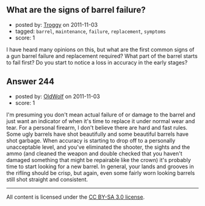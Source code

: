 ## What are the signs of barrel failure?

- posted by: [Troggy](https://stackexchange.com/users/-1/135-troggy) on 2011-11-03
- tagged: `barrel`, `maintenance`, `failure`, `replacement`, `symptoms`
- score: 1

<p>I have heard many opinions on this, but what are the first common signs of a gun barrel failure and replacement required? What part of the barrel starts to fail first? Do you start to notice a loss in accuracy in the early stages?</p>



## Answer 244

- posted by: [OldWolf](https://stackexchange.com/users/-1/111-oldwolf) on 2011-11-03
- score: 1

<p>I'm presuming you don't mean actual failure of or damage to the barrel and just want an indicator of when it's time to replace it under normal wear and tear. For a personal firearm, I don't believe there are hard and fast rules. Some ugly barrels have shot beautifully and some beautiful barrels have shot garbage. When accuracy is starting to drop off to a personally unacceptable level, and you've eliminated the shooter, the sights and the ammo (and cleaned the weapon and double checked that you haven't damaged something that might be repairable like the crown) it's probably time to start looking for a new barrel. In general, your lands and grooves in the rifling should be crisp, but again, even some fairly worn looking barrels still shot straight and consistent.</p>




---

All content is licensed under the [CC BY-SA 3.0 license](https://creativecommons.org/licenses/by-sa/3.0/).
